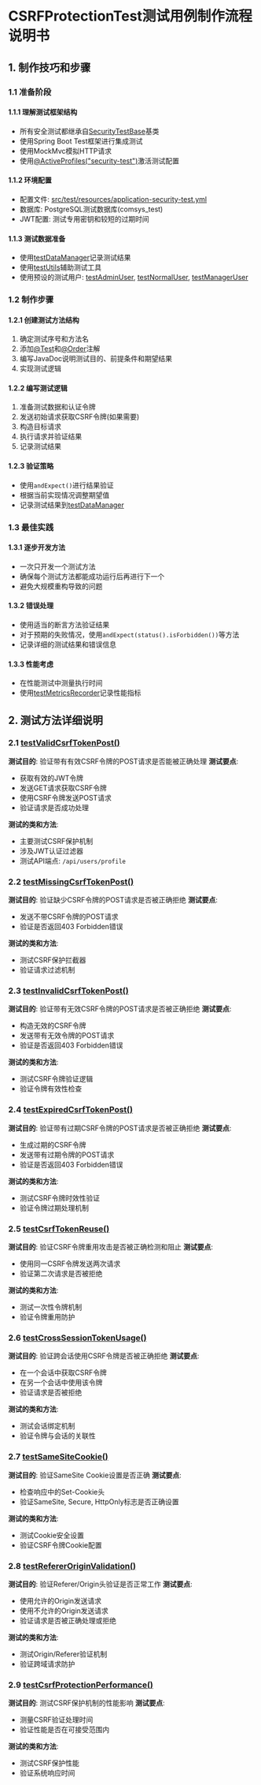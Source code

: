 # CSRFProtectionTest测试用例制作流程说明书

## 1. 制作技巧和步骤

### 1.1 准备阶段

#### 1.1.1 理解测试框架结构
- 所有安全测试都继承自[SecurityTestBase](file://f:\Company_system_project\company_backend\src\test\java\com\example\companybackend\security\test\SecurityTestBase.java)基类
- 使用Spring Boot Test框架进行集成测试
- 使用MockMvc模拟HTTP请求
- 使用[@ActiveProfiles("security-test")](file://f:\Company_system_project\company_backend\src\test\java\com\example\companybackend\security\test\SecurityTestBase.java#L34-L34)激活测试配置

#### 1.1.2 环境配置
- 配置文件: [src/test/resources/application-security-test.yml](file://f:\Company_system_project\company_backend\src\test\resources\application-security-test.yml)
- 数据库: PostgreSQL测试数据库(comsys_test)
- JWT配置: 测试专用密钥和较短的过期时间

#### 1.1.3 测试数据准备
- 使用[testDataManager](file://f:\Company_system_project\company_backend\src\test\java\com\example\companybackend\security\test\SecurityTestBase.java#L43-L43)记录测试结果
- 使用[testUtils](file://f:\Company_system_project\company_backend\src\test\java\com\example\companybackend\security\test\SecurityTestBase.java#L42-L42)辅助测试工具
- 使用预设的测试用户: [testAdminUser](file://f:\Company_system_project\company_backend\src\test\java\com\example\companybackend\security\test\SecurityTestBase.java#L56-L56), [testNormalUser](file://f:\Company_system_project\company_backend\src\test\java\com\example\companybackend\security\test\SecurityTestBase.java#L57-L57), [testManagerUser](file://f:\Company_system_project\company_backend\src\test\java\com\example\companybackend\security\test\SecurityTestBase.java#L58-L58)

### 1.2 制作步骤

#### 1.2.1 创建测试方法结构
1. 确定测试序号和方法名
2. 添加[@Test](file://f:\Company_system_project\company_backend\src\test\java\com\example\companybackend\controller\AttendanceControllerTest.java#L135-L135)和[@Order](file://f:\Company_system_project\company_backend\src\test\java\com\example\companybackend\security\test\csrf\CsrfProtectionTest.java#L58-L58)注解
3. 编写JavaDoc说明测试目的、前提条件和期望结果
4. 实现测试逻辑

#### 1.2.2 编写测试逻辑
1. 准备测试数据和认证令牌
2. 发送初始请求获取CSRF令牌(如果需要)
3. 构造目标请求
4. 执行请求并验证结果
5. 记录测试结果

#### 1.2.3 验证策略
- 使用`andExpect()`进行结果验证
- 根据当前实现情况调整期望值
- 记录测试结果到[testDataManager](file://f:\Company_system_project\company_backend\src\test\java\com\example\companybackend\security\test\SecurityTestBase.java#L43-L43)

### 1.3 最佳实践

#### 1.3.1 逐步开发方法
- 一次只开发一个测试方法
- 确保每个测试方法都能成功运行后再进行下一个
- 避免大规模重构导致的问题

#### 1.3.2 错误处理
- 使用适当的断言方法验证结果
- 对于预期的失败情况，使用`andExpect(status().isForbidden())`等方法
- 记录详细的测试结果和错误信息

#### 1.3.3 性能考虑
- 在性能测试中测量执行时间
- 使用[testMetricsRecorder](file://f:\Company_system_project\company_backend\src\test\java\com\example\companybackend\security\test\SecurityTestBase.java#L44-L44)记录性能指标

## 2. 测试方法详细说明

### 2.1 [testValidCsrfTokenPost()](file://f:\Company_system_project\company_backend\src\test\java\com\example\companybackend\security\test\csrf\CsrfProtectionTest.java#L54-L91)
**测试目的**: 验证带有有效CSRF令牌的POST请求是否能被正确处理
**测试要点**: 
- 获取有效的JWT令牌
- 发送GET请求获取CSRF令牌
- 使用CSRF令牌发送POST请求
- 验证请求是否成功处理

**测试的类和方法**:
- 主要测试CSRF保护机制
- 涉及JWT认证过滤器
- 测试API端点: `/api/users/profile`

### 2.2 [testMissingCsrfTokenPost()](file://f:\Company_system_project\company_backend\src\test\java\com\example\companybackend\security\test\csrf\CsrfProtectionTest.java#L108-L144)
**测试目的**: 验证缺少CSRF令牌的POST请求是否被正确拒绝
**测试要点**:
- 发送不带CSRF令牌的POST请求
- 验证是否返回403 Forbidden错误

**测试的类和方法**:
- 测试CSRF保护拦截器
- 验证请求过滤机制

### 2.3 [testInvalidCsrfTokenPost()](file://f:\Company_system_project\company_backend\src\test\java\com\example\companybackend\security\test\csrf\CsrfProtectionTest.java#L160-L199)
**测试目的**: 验证带有无效CSRF令牌的POST请求是否被正确拒绝
**测试要点**:
- 构造无效的CSRF令牌
- 发送带有无效令牌的POST请求
- 验证是否返回403 Forbidden错误

**测试的类和方法**:
- 测试CSRF令牌验证逻辑
- 验证令牌有效性检查

### 2.4 [testExpiredCsrfTokenPost()](file://f:\Company_system_project\company_backend\src\test\java\com\example\companybackend\security\test\csrf\CsrfProtectionTest.java#L215-L253)
**测试目的**: 验证带有过期CSRF令牌的POST请求是否被正确拒绝
**测试要点**:
- 生成过期的CSRF令牌
- 发送带有过期令牌的POST请求
- 验证是否返回403 Forbidden错误

**测试的类和方法**:
- 测试CSRF令牌时效性验证
- 验证令牌过期处理机制

### 2.5 [testCsrfTokenReuse()](file://f:\Company_system_project\company_backend\src\test\java\com\example\companybackend\security\test\csrf\CsrfProtectionTest.java#L272-L314)
**测试目的**: 验证CSRF令牌重用攻击是否被正确检测和阻止
**测试要点**:
- 使用同一CSRF令牌发送两次请求
- 验证第二次请求是否被拒绝

**测试的类和方法**:
- 测试一次性令牌机制
- 验证令牌重用防护

### 2.6 [testCrossSessionTokenUsage()](file://f:\Company_system_project\company_backend\src\test\java\com\example\companybackend\security\test\csrf\CsrfProtectionTest.java#L333-L378)
**测试目的**: 验证跨会话使用CSRF令牌是否被正确拒绝
**测试要点**:
- 在一个会话中获取CSRF令牌
- 在另一个会话中使用该令牌
- 验证请求是否被拒绝

**测试的类和方法**:
- 测试会话绑定机制
- 验证令牌与会话的关联性

### 2.7 [testSameSiteCookie()](file://f:\Company_system_project\company_backend\src\test\java\com\example\companybackend\security\test\csrf\CsrfProtectionTest.java#L394-L432)
**测试目的**: 验证SameSite Cookie设置是否正确
**测试要点**:
- 检查响应中的Set-Cookie头
- 验证SameSite, Secure, HttpOnly标志是否正确设置

**测试的类和方法**:
- 测试Cookie安全设置
- 验证CSRF令牌Cookie配置

### 2.8 [testRefererOriginValidation()](file://f:\Company_system_project\company_backend\src\test\java\com\example\companybackend\security\test\csrf\CsrfProtectionTest.java#L451-L507)
**测试目的**: 验证Referer/Origin头验证是否正常工作
**测试要点**:
- 使用允许的Origin发送请求
- 使用不允许的Origin发送请求
- 验证请求是否被正确处理或拒绝

**测试的类和方法**:
- 测试Origin/Referer验证机制
- 验证跨域请求防护

### 2.9 [testCsrfProtectionPerformance()](file://f:\Company_system_project\company_backend\src\test\java\com\example\companybackend\security\test\csrf\CsrfProtectionTest.java#L520-L554)
**测试目的**: 测试CSRF保护机制的性能影响
**测试要点**:
- 测量CSRF验证处理时间
- 验证性能是否在可接受范围内

**测试的类和方法**:
- 测试CSRF保护性能
- 验证系统响应时间